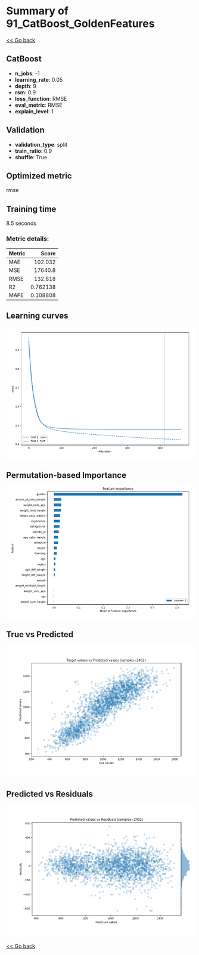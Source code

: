 # Summary of 91_CatBoost_GoldenFeatures

[<< Go back](../README.md)


## CatBoost
- **n_jobs**: -1
- **learning_rate**: 0.05
- **depth**: 9
- **rsm**: 0.9
- **loss_function**: RMSE
- **eval_metric**: RMSE
- **explain_level**: 1

## Validation
 - **validation_type**: split
 - **train_ratio**: 0.9
 - **shuffle**: True

## Optimized metric
rmse

## Training time

8.5 seconds

### Metric details:
| Metric   |        Score |
|:---------|-------------:|
| MAE      |   102.032    |
| MSE      | 17640.8      |
| RMSE     |   132.818    |
| R2       |     0.762138 |
| MAPE     |     0.108808 |



## Learning curves
![Learning curves](learning_curves.png)

## Permutation-based Importance
![Permutation-based Importance](permutation_importance.png)
## True vs Predicted

![True vs Predicted](true_vs_predicted.png)


## Predicted vs Residuals

![Predicted vs Residuals](predicted_vs_residuals.png)



[<< Go back](../README.md)
